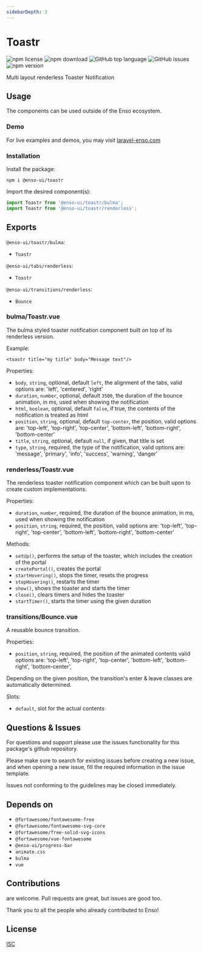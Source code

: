 ```yaml
---
sidebarDepth: 3
---
```


# Toastr

![npm license](https://img.shields.io/npm/l/@enso-ui/toastr.svg) 
![npm download](https://img.shields.io/npm/dm/@enso-ui/toastr.svg) 
![GitHub top language](https://img.shields.io/github/languages/top/enso-ui/toastr.svg) 
![GitHub issues](https://img.shields.io/github/issues/enso-ui/toastr.svg) 
![npm version](https://img.shields.io/npm/v/@enso-ui/toastr.svg) 

Multi layout renderless Toaster Notification

## Usage
The components can be used outside of the Enso ecosystem.

### Demo

For live examples and demos, you may visit [laravel-enso.com](https://www.laravel-enso.com)

### Installation

Install the package:
```
npm i @enso-ui/toastr
```
Import the desired component(s):
```js
import Toastr from '@enso-ui/toastr/bulma';
import Toastr from '@enso-ui/toastr/renderless';
```

## Exports

`@enso-ui/toastr/bulma`:
- `Toastr`

`@enso-ui/tabs/renderless`:
- `Toastr`

`@enso-ui/transitions/renderless`:
- `Bounce`

### bulma/Toastr.vue
The bulma styled toaster notification component built on top of its renderless version.

Example:
```vue
<toastr title="my title" body="Message text"/>
```

Properties:
- `body`, `string`, optional, default `left`, the alignment of the tabs, valid options are: 'left', 'centered', 'right'
- `duration`, `number`, optional, default `3500`, the duration of the bounce animation, in ms, used when showing the notification
- `html`, `boolean`, optional, default `false`, if true, the contents of the notification is treated as html 
- `position`, `string`, optional, default `top-center`, the position, 
valid options are: 'top-left', 'top-right', 'top-center', 'bottom-left', 'bottom-right', 'bottom-center'
- `title`, `string`, optional, default `null`, if given, that title is set 
- `type`, `string`, required, the type of the notification, 
valid options are: 'message', 'primary', 'info', 'success', 'warning', 'danger'

### renderless/Toastr.vue
The renderless toaster notification component which can be built upon to create custom implementations.

Properties:
- `duration`, `number`, required, the duration of the bounce animation, in ms, used when showing the notification
- `position`, `string`, required, the position, 
valid options are: 'top-left', 'top-right', 'top-center', 'bottom-left', 'bottom-right', 'bottom-center'

Methods:
- `setUp()`, performs the setup of the toaster, which includes the creation of the portal
- `createPortal()`, creates the portal 
- `startHovering()`, stops the timer, resets the progress 
- `stopHovering()`, restarts the timer 
- `show()`, shows the toaster and starts the timer
- `close()`, clears timers and hides the toaster
- `startTimer()`, starts the timer using the given duration

### transitions/Bounce.vue
A reusable bounce transition.

Properties:
- `position`, `string`, required, the position of the animated contents 
valid options are: 'top-left', 'top-right', 'top-center', 'bottom-left', 'bottom-right', 'bottom-center',

Depending on the given position, the transition's enter & leave classes are automatically determined.

Slots:
- `default`, slot for the actual contents

## Questions & Issues

For questions and support please use the issues functionality
for this package's github repository.

Please make sure to search for existing issues before creating a new issue,
and when opening a new issue, fill the required information in the issue template.

Issues not conforming to the guidelines may be closed immediately.

## Depends on

- `@fortawesome/fontawesome-free`
- `@fortawesome/fontawesome-svg-core`
- `@fortawesome/free-solid-svg-icons`
- `@fortawesome/vue-fontawesome`
- `@enso-ui/progress-bar`
- `animate.css`
- `bulma`
- `vue`


## Contributions

are welcome. Pull requests are great, but issues are good too.

Thank you to all the people who already contributed to Enso!

## License

[ISC](https://opensource.org/licenses/ISC)
